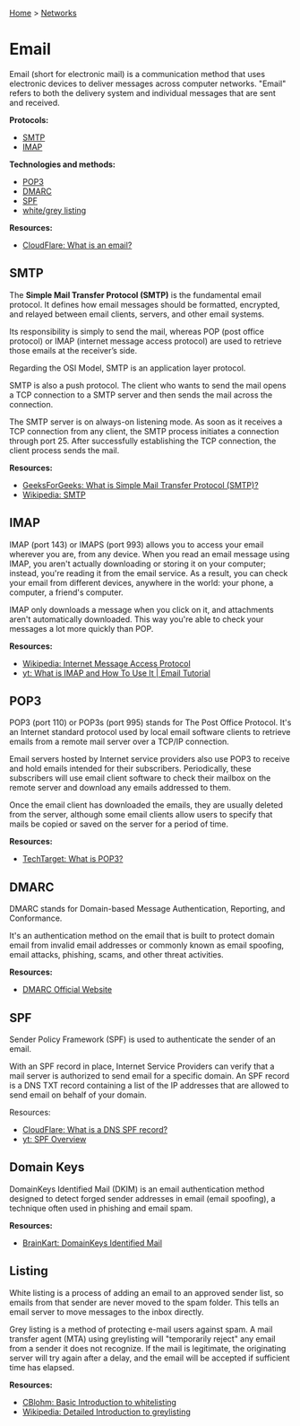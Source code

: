 [Home](../../README.md) > [Networks](./README.md)

# Email

Email (short for electronic mail) is a communication method that uses electronic devices to deliver messages across computer networks. "Email" refers to both the delivery system and individual messages that are sent and received.

**Protocols:**
- [SMTP](#smtp)
- [IMAP](#imap)

**Technologies and methods:**
- [POP3](#pop3)
- [DMARC](#dmarc)
- [SPF](#spf)
- [white/grey listing](#listing)

**Resources:**
- [CloudFlare: What is an email?](https://www.cloudflare.com/learning/email-security/what-is-email/)

## SMTP

The **Simple Mail Transfer Protocol (SMTP)** is the fundamental email protocol. It defines how email messages should be formatted, encrypted, and relayed between email clients, servers, and other email systems.

Its responsibility is simply to send the mail, whereas POP (post office protocol) or IMAP (internet message access protocol) are used to retrieve those emails at the receiver’s side.

Regarding the OSI Model, SMTP is an application layer protocol.

<!-- TODO: push protocol -->
SMTP is also a push protocol. The client who wants to send the mail opens a TCP connection to a SMTP server and then sends the mail across the connection.

<!-- TODO: always-on listening mode -->
The SMTP server is on always-on listening mode. As soon as it receives a TCP connection from any client, the SMTP process initiates a connection through port 25. After successfully establishing the TCP connection, the client process sends the mail.

**Resources:**
- [GeeksForGeeks: What is Simple Mail Transfer Protocol (SMTP)?](https://www.geeksforgeeks.org/simple-mail-transfer-protocol-smtp/)
- [Wikipedia: SMTP](https://en.wikipedia.org/wiki/Simple_Mail_Transfer_Protocol)

## IMAP

IMAP (port 143) or IMAPS (port 993) allows you to access your email wherever you are, from any device. When you read an email message using IMAP, you aren't actually downloading or storing it on your computer; instead, you're reading it from the email service. As a result, you can check your email from different devices, anywhere in the world: your phone, a computer, a friend's computer.

IMAP only downloads a message when you click on it, and attachments aren't automatically downloaded. This way you're able to check your messages a lot more quickly than POP.

**Resources:**
- [Wikipedia: Internet Message Access Protocol](https://en.wikipedia.org/wiki/Internet_Message_Access_Protocol)
- [yt: What is IMAP and How To Use It | Email Tutorial](https://www.youtube.com/watch?v=cfXabGOA2s8)


## POP3

POP3 (port 110) or POP3s (port 995) stands for The Post Office Protocol. It's an Internet standard protocol used by local email software clients to retrieve emails from a remote mail server over a TCP/IP connection.

Email servers hosted by Internet service providers also use POP3 to receive and hold emails intended for their subscribers. Periodically, these subscribers will use email client software to check their mailbox on the remote server and download any emails addressed to them.

Once the email client has downloaded the emails, they are usually deleted from the server, although some email clients allow users to specify that mails be copied or saved on the server for a period of time.

**Resources:**
- [TechTarget: What is POP3?](https://www.techtarget.com/whatis/definition/POP3-Post-Office-Protocol-3)


## DMARC

DMARC stands for Domain-based Message Authentication, Reporting, and Conformance.

It's an authentication method on the email that is built to protect domain email from invalid email addresses or commonly known as email spoofing, email attacks, phishing, scams, and other threat activities.

**Resources:**
- [DMARC Official Website](https://dmarc.org/)


## SPF

Sender Policy Framework (SPF) is used to authenticate the sender of an email.

With an SPF record in place, Internet Service Providers can verify that a mail server is authorized to send email for a specific domain. An SPF record is a DNS TXT record containing a list of the IP addresses that are allowed to send email on behalf of your domain.

Resources:
- [CloudFlare: What is a DNS SPF record?](https://www.cloudflare.com/learning/dns/dns-records/dns-spf-record/)
- [yt: SPF Overview](https://www.youtube.com/watch?v=WFPYrAr1boU)


## Domain Keys

DomainKeys Identified Mail (DKIM) is an email authentication method designed to detect forged sender addresses in email (email spoofing), a technique often used in phishing and email spam.

**Resources:**
- [BrainKart: DomainKeys Identified Mail](https://www.brainkart.com/article/DomainKeys-Identified-Mail_8493/)


## Listing

White listing is a process of adding an email to an approved sender list, so emails from that sender are never moved to the spam folder. This tells an email server to move messages to the inbox directly.

Grey listing is a method of protecting e-mail users against spam. A mail transfer agent (MTA) using greylisting will "temporarily reject" any email from a sender it does not recognize. If the mail is legitimate, the originating server will try again after a delay, and the email will be accepted if sufficient time has elapsed.

**Resources:**
- [CBlohm: Basic Introduction to whitelisting](https://www.cblohm.com/blog/education-marketing-trends/what-is-email-whitelisting/)
- [Wikipedia: Detailed Introduction to greylisting](https://en.wikipedia.org/wiki/Greylisting_(email))

